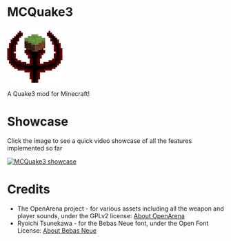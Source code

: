 # MCQuake3

![MCQuake3 Logo](src/main/resources/assets/mcquake3/icon.png)

A Quake3 mod for Minecraft!

# Showcase

Click the image to see a quick video showcase of all the features implemented so far

[![MCQuake3 showcase](http://img.youtube.com/vi/DRD0vbKIzwc/0.jpg)](https://www.youtube.com/watch?v=DRD0vbKIzwc "MCQuake3 showcase")

# Credits
- The OpenArena project - for various assets including all the weapon and player sounds, under the GPLv2 license: [About OpenArena](http://openarena.ws/about.html)
- Ryoichi Tsunekawa - for the Bebas Neue font, under the Open Font License: [About Bebas Neue](https://fonts.google.com/specimen/Bebas+Neue/about)
